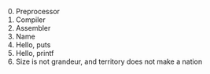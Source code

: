0. Preprocessor
1. Compiler
2. Assembler
3. Name
4. Hello, puts
5. Hello, printf
6. Size is not grandeur, and territory does not make a nation
 
